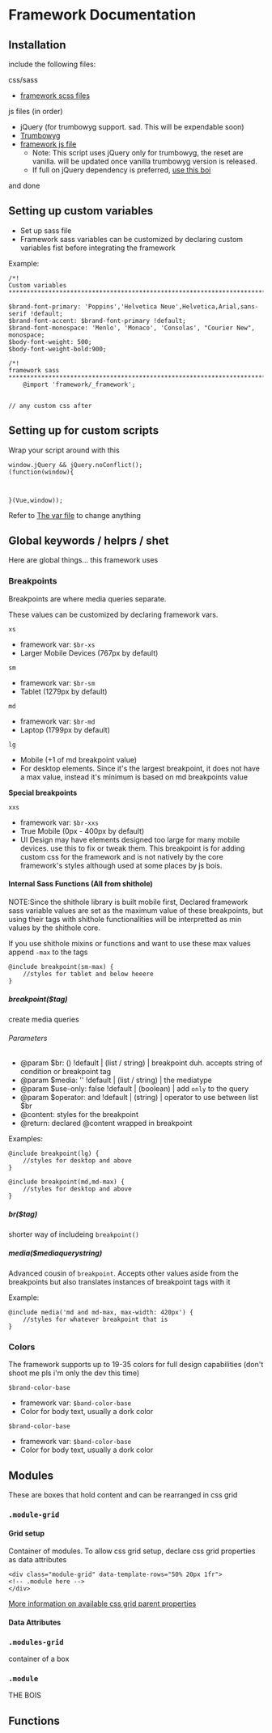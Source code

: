 



# Framework Documentation

## Installation
include the following files:

css/sass
*	[framework scss files](src/scss/framework/)

js files (in order)
*	jQuery (for trumbowyg support. sad. This will be expendable soon)
*	[Trumbowyg](src/js/trumbpowyg.js)
*	[framework js file](src/js/framework.js) 
	*	Note: This script uses jQuery only for trumbowyg, the reset are vanilla. will be updated once vanilla trumbowyg version is released.
	*	If full on jQuery dependency is preferred, [use this boi](src/js/framework.plugged.js)

and done

## Setting up custom variables
- Set up sass file
- Framework sass variables can be customized by declaring custom variables fist before integrating the framework

Example:
```
/*! 
Custom variables
****************************************************************************/

$brand-font-primary: 'Poppins','Helvetica Neue',Helvetica,Arial,sans-serif !default;
$brand-font-accent: $brand-font-primary !default;
$brand-font-monospace: 'Menlo', 'Monaco', 'Consolas', "Courier New", monospace;
$body-font-weight: 500;
$body-font-weight-bold:900;

/*! 
framework sass
****************************************************************************/
	@import 'framework/_framework';


// any custom css after

```

## Setting up for custom scripts
Wrap your script around with this

```
window.jQuery && jQuery.noConflict();
(function(window){
	


}(Vue,window));

```

Refer to [The var file](src) to change anything

## Global keywords / helprs / shet

Here are global things... this framework uses

### Breakpoints

Breakpoints are where media queries separate.

These values can be customized by declaring framework vars.

`xs`

*	framework var: `$br-xs`
*	Larger Mobile Devices (767px by default)

`sm`

*	framework var: `$br-sm`
*	Tablet (1279px  by default)

`md`

*	framework var: `$br-md`
*	Laptop (1799px by default)

`lg`

*	Mobile (+1 of md breakpoint value)
*	For desktop elements. Since it's the largest breakpoint, it does not have a max value, instead it's minimum is based on md breakpoints value

**Special breakpoints**

`xxs`

*	framework var: `$br-xxs`
*	True Mobile (0px - 400px by default)
*	UI Design may have elements designed too large for many mobile devices. use this to fix or tweak them. This breakpoint is for adding custom css for the framework and is not natively by the core framework's styles although used at some places by js bois.


#### Internal Sass Functions (All from shithole)

NOTE:Since the shithole library is built mobile first, Declared framework sass variable values are set as the maximum value of these breakpoints, but using their tags with shithole functionalities will be interpretted as min values by the shithole core.

If you use shithole mixins or functions and want to use these max values append `-max` to the tags
```
@include breakpoint(sm-max) {
	//styles for tablet and below heeere
}
```

##### breakpoint($tag)

create media queries

###### Parameters
*	@param $br: () !default | (list / string) | breakpoint duh.  accepts string of condition or breakpoint tag
*	@param $media: '' !default | (list / string) | the mediatype 
*	@param $use-only: false !default | (boolean) | add `only` to the query
*	@param $operator: and !default | (string) | operator to use between list $br
*	@content: styles for the breakpoint
*	@return: declared @content wrapped in breakpoint

Examples:

```
@include breakpoint(lg) {
	//styles for desktop and above
}
```


```
@include breakpoint(md,md-max) {
	//styles for desktop and above
}
```



##### br($tag)
shorter way of includeing `breakpoint()`

##### media($mediaquerystring)
Advanced cousin of `breakpoint`. Accepts other values aside from the breakpoints but also translates instances of breakpoint tags with it

Example:

```
@include media('md and md-max, max-width: 420px') {
	//styles for whatever breakpoint that is
}
```


### Colors

The framework supports up to 19-35 colors for full design capabilities (don't shoot me pls i'm only the dev this time)


`$brand-color-base`

*	framework var: `$band-color-base`
*	Color for body text, usually a dork color


`$brand-color-base`

*	framework var: `$band-color-base`
*	Color for body text, usually a dork color






## Modules

These are boxes that hold content and can be rearranged in css grid

### `.module-grid`

#### Grid setup

Container of modules. To allow css grid setup, declare css grid properties as data attributes

```
<div class="module-grid" data-template-rows="50% 20px 1fr">
<!-- .module here -->
</div>
```



[More information on available css grid parent properties](https://css-tricks.com/snippets/css/complete-guide-grid/)

#### Data Attributes


### `.modules-grid`
container of a box
### `.module`
THE BOIS

## Functions
